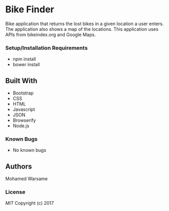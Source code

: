 # Bike Finder

Bike application that returns the lost bikes in a given location a user enters. The application also shows a map of the locations. This application uses APIs from bikeindex.org and Google Maps.

### Setup/Installation Requirements

* npm install  
* bower install

## Built With

* Bootstrap
* CSS
* HTML
* Javascript
* JSON
* Browserify
* Node.js

### Known Bugs
* No known bugs

## Authors
Mohamed Warsame

### License
_MIT_
Copyright (c) 2017 
